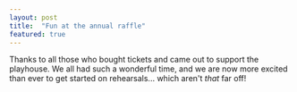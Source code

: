 ```yaml
---
layout: post
title:  "Fun at the annual raffle"
featured: true
---
```


Thanks to all those who bought tickets and came out to support the playhouse. We all had such a wonderful time, and we are now more excited than ever to get started on rehearsals... which aren't *that* far off!

<div class="featured-pictures">
  <div class="picture">
    <img src="{{ site.baseurl }}/images/2016/raffle/raffle-2016-1.jpg" alt="">
    <div class="caption"></div>
  </div>
  <div class="picture">
    <img src="{{ site.baseurl }}/images/2016/raffle/raffle-2016-4.jpg" alt="">
    <div class="caption"></div>
  </div>
</div>

<!--more-->

<div class="featured-pictures">
  <div class="picture">
    <img src="{{ site.baseurl }}/images/2016/raffle/raffle-2016-7.jpg" alt="">
    <div class="caption"></div>
  </div>
  <div class="picture">
    <img src="{{ site.baseurl }}/images/2016/raffle/raffle-2016-2.jpg" alt="">
    <div class="caption"></div>
  </div>
  <div class="picture">
    <img src="{{ site.baseurl }}/images/2016/raffle/raffle-2016-5.jpg" alt="">
    <div class="caption"></div>
  </div>
  <div class="picture">
    <img src="{{ site.baseurl }}/images/2016/raffle/raffle-2016-6.jpg" alt="">
    <div class="caption"></div>
  </div>
  <div class="picture">
    <img src="{{ site.baseurl }}/images/2016/raffle/raffle-2016-3.jpg" alt="">
    <div class="caption"></div>
  </div>
</div>
